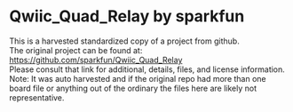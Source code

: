 
# Qwiic_Quad_Relay by sparkfun  
This is a harvested standardized copy of a project from github.  
The original project can be found at:  
https://github.com/sparkfun/Qwiic_Quad_Relay  
Please consult that link for additional, details, files, and license information.  
Note: It was auto harvested and if the original repo had more than one board file or anything out of the ordinary the files here are likely not representative.  
    